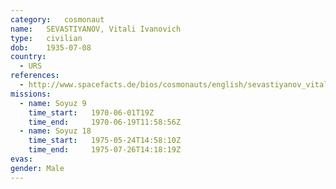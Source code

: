 ```yaml
---
category:	cosmonaut
name:	SEVASTIYANOV, Vitali Ivanovich 
type:	civilian
dob:	1935-07-08
country:
  - URS
references:
  - http://www.spacefacts.de/bios/cosmonauts/english/sevastiyanov_vitali.htm
missions:
  - name: Soyuz 9
    time_start:   1970-06-01T19Z
    time_end:     1970-06-19T11:58:56Z
  - name: Soyuz 18
    time_start:   1975-05-24T14:58:10Z
    time_end:     1975-07-26T14:18:19Z
evas:
gender:	Male
---
```

